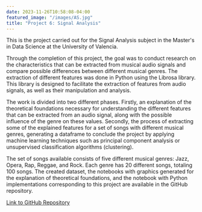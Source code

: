 ```yaml
---
date: 2023-11-26T10:58:08-04:00
featured_image: "/images/AS.jpg"
title: "Project 6: Signal Analysis"
---
```


This is the project carried out for the Signal Analysis subject in the Master's in Data Science at the University of Valencia.

Through the completion of this project, the goal was to conduct research on the characteristics that can be extracted from musical audio signals and compare possible differences between different musical genres. The extraction of different features was done in Python using the Librosa library. This library is designed to facilitate the extraction of features from audio signals, as well as their manipulation and analysis.

The work is divided into two different phases. Firstly, an explanation of the theoretical foundations necessary for understanding the different features that can be extracted from an audio signal, along with the possible influence of the genre on these values. Secondly, the process of extracting some of the explained features for a set of songs with different musical genres, generating a dataframe to conclude the project by applying machine learning techniques such as principal component analysis or unsupervised classification algorithms (clustering).

The set of songs available consists of five different musical genres: Jazz, Opera, Rap, Reggae, and Rock. Each genre has 20 different songs, totaling 100 songs. The created dataset, the notebooks with graphics generated for the explanation of theoretical foundations, and the notebook with Python implementations corresponding to this project are available in the GitHub repository.

[Link to GitHub Repository](https://github.com/nicolascamanesantolin/AS.git)